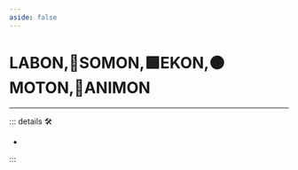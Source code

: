 ```yaml
---
aside: false
---
```

# LABON,🔷SOMON,🟩EKON,🟠MOTON,💜ANIMON

---

<!-- =================================================== -->
<!-- =================================================== -->
<!-- =================================================== -->
<!-- =================================================== -->
<!-- =================================================== -->
::: details 🛠

-

:::